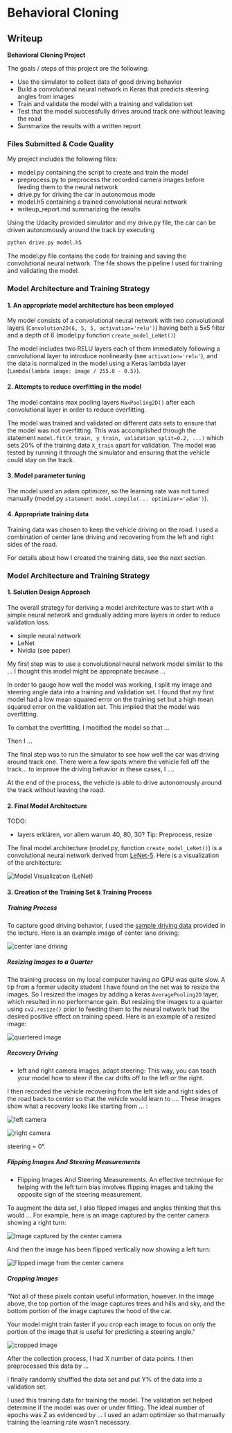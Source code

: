 # **Behavioral Cloning**

## Writeup

**Behavioral Cloning Project**

The goals / steps of this project are the following:
* Use the simulator to collect data of good driving behavior
* Build a convolutional neural network in Keras that predicts steering angles from images
* Train and validate the model with a training and validation set
* Test that the model successfully drives around track one without leaving the road
* Summarize the results with a written report

[//]: # (Image References)

[image2]: ./examples/placeholder.png "Grayscaling"
[image3]: ./examples/placeholder_small.png "Recovery Image"
[image4]: ./examples/placeholder_small.png "Recovery Image"
[image5]: ./examples/placeholder_small.png "Recovery Image"
[image6]: ./examples/placeholder_small.png "Normal Image"
[image7]: ./examples/placeholder_small.png "Flipped Image"

### Files Submitted & Code Quality

My project includes the following files:
* model.py containing the script to create and train the model
* preprocess.py to preprocess the recorded camera images before feeding them to the neural network
* drive.py for driving the car in autonomous mode
* model.h5 containing a trained convolutional neural network
* writeup_report.md summarizing the results

Using the Udacity provided simulator and my drive.py file, the car can be driven autonomously around the track by executing
```sh
python drive.py model.h5
```

The model.py file contains the code for training and saving the convolutional neural network. The file shows the pipeline I used for training and validating the model.

### Model Architecture and Training Strategy

#### 1. An appropriate model architecture has been employed

My model consists of a convolutional neural network with two convolutional layers (`Convolution2D(6, 5, 5, activation='relu')`) having both a 5x5 filter and a depth of 6 (model.py function `create_model_LeNet()`)

The model includes two RELU layers each of them immediately following a convolutional layer to introduce nonlinearity (see `activation='relu'`), and the data is normalized in the model using a Keras lambda layer (`Lambda(lambda image: image / 255.0 - 0.5)`).

#### 2. Attempts to reduce overfitting in the model

The model contains max pooling layers `MaxPooling2D()` after each convolutional layer in order to reduce overfitting.

The model was trained and validated on different data sets to ensure that the model was not overfitting. This was accomplished through the statement `model.fit(X_train, y_train, validation_split=0.2, ...)` which sets 20% of the training data `X_train` apart for validation. The model was tested by running it through the simulator and ensuring that the vehicle could stay on the track.

#### 3. Model parameter tuning

The model used an adam optimizer, so the learning rate was not tuned manually (model.py `statement model.compile(... optimizer='adam')`).

#### 4. Appropriate training data

Training data was chosen to keep the vehicle driving on the road. I used a combination of center lane driving and recovering from the left and right sides of the road.

For details about how I created the training data, see the next section.

### Model Architecture and Training Strategy

#### 1. Solution Design Approach

The overall strategy for deriving a model architecture was to start with a simple neural network and gradually adding more layers in order to reduce validation loss.

- simple neural network
- LeNet
- Nvidia (see paper)

My first step was to use a convolutional neural network model similar to the ... I thought this model might be appropriate because ...

In order to gauge how well the model was working, I split my image and steering angle data into a training and validation set. I found that my first model had a low mean squared error on the training set but a high mean squared error on the validation set. This implied that the model was overfitting.

To combat the overfitting, I modified the model so that ...

Then I ...

The final step was to run the simulator to see how well the car was driving around track one. There were a few spots where the vehicle fell off the track... to improve the driving behavior in these cases, I ....

At the end of the process, the vehicle is able to drive autonomously around the track without leaving the road.

#### 2. Final Model Architecture

TODO:
- layers erklären, vor allem warum 40, 80, 30? Tip: Preprocess, resize

The final model architecture (model.py, function `create_model_LeNet()`) is a convolutional neural network derived from [LeNet-5](http://yann.lecun.com/exdb/lenet/). Here is a visualization of the architecture:

![Model Visualization (LeNet)](examples/LeNet.jpg)

#### 3. Creation of the Training Set & Training Process

##### Training Process

To capture good driving behavior, I used the [sample driving data](https://d17h27t6h515a5.cloudfront.net/topher/2016/December/584f6edd_data/data.zip) provided in the lecture. Here is an example image of center lane driving:

![center lane driving](examples/center_2016_12_01_13_33_44_608.jpg)

##### Resizing Images to a Quarter

The training process on my local computer having no GPU was quite slow. A tip from a former udacity student I have found on the net was to resize the images. So I resized the images by adding a keras `AveragePooling2D` layer, which resulted in no performance gain. But resizing the images to a quarter using `cv2.resize()` prior to feeding them to the neural network had the desired positive effect on training speed. Here is an example of a resized image:

![quartered image](examples/center_2016_12_01_13_33_44_608_quartered.jpg)

##### Recovery Driving

- left and right camera images, adapt steering: This way, you can teach your model how to steer if the car drifts off to the left or the right.

I then recorded the vehicle recovering from the left side and right sides of the road back to center so that the vehicle would learn to .... These images show what a recovery looks like starting from ... :

![left camera](examples/left_2016_12_01_13_33_44_608.jpg)

![right camera](examples/right_2016_12_01_13_33_44_608.jpg)

steering = 0°.

##### Flipping Images And Steering Measurements

- Flipping Images And Steering Measurements. An effective technique for helping with the left turn bias involves flipping images and taking the opposite sign of the steering measurement.

To augment the data set, I also flipped images and angles thinking that this would ... For example, here is an image captured by the center camera showing a right turn:

![Image captured by the center camera](examples/center_2016_12_01_13_33_44_608.jpg)

And then the image has been flipped vertically now showing a left turn:

![Flipped image from the center camera](examples/center_2016_12_01_13_33_44_608_flipped.jpg)

##### Cropping Images

"Not all of these pixels contain useful information, however. In the image above, the top portion of the image captures trees and hills and sky, and the bottom portion of the image captures the hood of the car.

Your model might train faster if you crop each image to focus on only the portion of the image that is useful for predicting a steering angle."

![cropped image](examples/center_2016_12_01_13_33_44_608_cropped.jpg)

After the collection process, I had X number of data points. I then preprocessed this data by ...


I finally randomly shuffled the data set and put Y% of the data into a validation set.

I used this training data for training the model. The validation set helped determine if the model was over or under fitting. The ideal number of epochs was Z as evidenced by ... I used an adam optimizer so that manually training the learning rate wasn't necessary.
